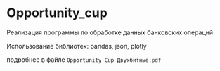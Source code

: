 # Opportunity_cup
Реализация программы по обработке данных банковских операций

Использование библиотек: pandas, json, plotly

подробнее в файле `Opportunity Cup Двухбитные.pdf`
